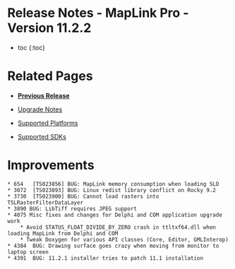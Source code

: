 # Release Notes - MapLink Pro - Version 11.2.2

* toc
{:toc}

# Related Pages

- **[Previous Release](../11.2.1/release-notes)**

- [Upgrade Notes](../../support/install-and-upgrade)
- [Supported Platforms](../../support/platform-support)
- [Supported SDKs](../../support/sdk-support.md)


# Improvements
    * 654   [TS023856] BUG: MapLink memory consumption when loading SLD
    * 3072  [TS023893] BUG: Linux redist library conflict on Rocky 9.2
    * 3730  [TS023900] BUG: Cannot load rasters into TSLRasterFilterDataLayer
    * 3890 BUG: LibTiff requires JPEG support
    * 4075 Misc fixes and changes for Delphi and COM application upgrade work
        * Avoid STATUS_FLOAT_DIVIDE_BY_ZERO crash in ttltxf64.dll when loading MapLink from Delphi and COM
        * Tweak Doxygen for various API classes (Core, Editor, GMLInterop)
    * 4384  BUG: Drawing surface goes crazy when moving from monitor to laptop screen
    * 4391  BUG: 11.2.1 installer tries to patch 11.1 installation
